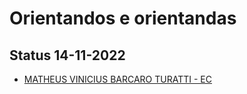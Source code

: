 # Orientandos e orientandas

## Status 14-11-2022

- [MATHEUS VINICIUS BARCARO TURATTI - EC](https://mail.google.com/mail/u/0/?tab=rm&ogbl#inbox/FMfcgzGqRPzgJLhVBZjXNgvGRpgLBlSL)
